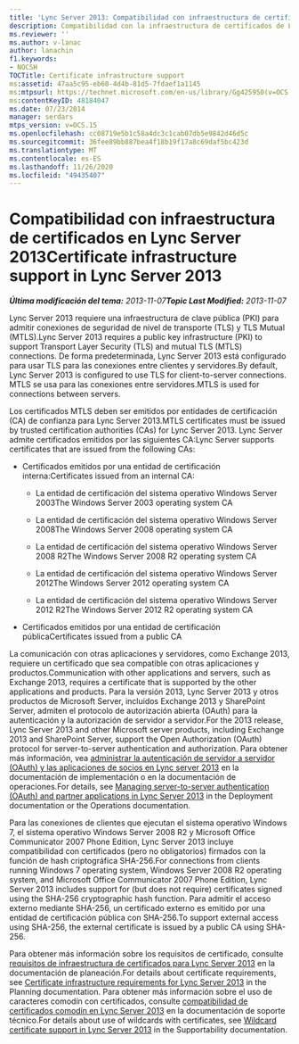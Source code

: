 ```yaml
---
title: 'Lync Server 2013: Compatibilidad con infraestructura de certificados'
description: Compatibilidad con la infraestructura de certificados de Lync Server 2013.
ms.reviewer: ''
ms.author: v-lanac
author: lanachin
f1.keywords:
- NOCSH
TOCTitle: Certificate infrastructure support
ms:assetid: 47aa5c95-eb60-4d4b-81d5-7fdaef1a1145
ms:mtpsurl: https://technet.microsoft.com/en-us/library/Gg425950(v=OCS.15)
ms:contentKeyID: 48184047
ms.date: 07/23/2014
manager: serdars
mtps_version: v=OCS.15
ms.openlocfilehash: cc08719e5b1c58a4dc3c1cab07db5e9842d46d5c
ms.sourcegitcommit: 36fee89bb887bea4f18b19f17a8c69daf5bc423d
ms.translationtype: MT
ms.contentlocale: es-ES
ms.lasthandoff: 11/26/2020
ms.locfileid: "49435407"
---
```

# <a name="certificate-infrastructure-support-in-lync-server-2013"></a><span data-ttu-id="72b2d-103">Compatibilidad con infraestructura de certificados en Lync Server 2013</span><span class="sxs-lookup"><span data-stu-id="72b2d-103">Certificate infrastructure support in Lync Server 2013</span></span>

<div data-xmlns="http://www.w3.org/1999/xhtml">

<div class="topic" data-xmlns="http://www.w3.org/1999/xhtml" data-msxsl="urn:schemas-microsoft-com:xslt" data-cs="https://msdn.microsoft.com/">

<div data-asp="https://msdn2.microsoft.com/asp">



</div>

<div id="mainSection">

<div id="mainBody"><span data-ttu-id="72b2d-104">

<span> </span></span><span class="sxs-lookup"><span data-stu-id="72b2d-104">

<span> </span></span></span>

<span data-ttu-id="72b2d-105">_**Última modificación del tema:** 2013-11-07_</span><span class="sxs-lookup"><span data-stu-id="72b2d-105">_**Topic Last Modified:** 2013-11-07_</span></span>

<span data-ttu-id="72b2d-106">Lync Server 2013 requiere una infraestructura de clave pública (PKI) para admitir conexiones de seguridad de nivel de transporte (TLS) y TLS Mutual (MTLS).</span><span class="sxs-lookup"><span data-stu-id="72b2d-106">Lync Server 2013 requires a public key infrastructure (PKI) to support Transport Layer Security (TLS) and mutual TLS (MTLS) connections.</span></span> <span data-ttu-id="72b2d-107">De forma predeterminada, Lync Server 2013 está configurado para usar TLS para las conexiones entre clientes y servidores.</span><span class="sxs-lookup"><span data-stu-id="72b2d-107">By default, Lync Server 2013 is configured to use TLS for client-to-server connections.</span></span> <span data-ttu-id="72b2d-108">MTLS se usa para las conexiones entre servidores.</span><span class="sxs-lookup"><span data-stu-id="72b2d-108">MTLS is used for connections between servers.</span></span>

<span data-ttu-id="72b2d-109">Los certificados MTLS deben ser emitidos por entidades de certificación (CA) de confianza para Lync Server 2013.</span><span class="sxs-lookup"><span data-stu-id="72b2d-109">MTLS certificates must be issued by trusted certification authorities (CAs) for Lync Server 2013.</span></span> <span data-ttu-id="72b2d-110">Lync Server admite certificados emitidos por las siguientes CA:</span><span class="sxs-lookup"><span data-stu-id="72b2d-110">Lync Server supports certificates that are issued from the following CAs:</span></span>

  - <span data-ttu-id="72b2d-111">Certificados emitidos por una entidad de certificación interna:</span><span class="sxs-lookup"><span data-stu-id="72b2d-111">Certificates issued from an internal CA:</span></span>
    
      - <span data-ttu-id="72b2d-112">La entidad de certificación del sistema operativo Windows Server 2003</span><span class="sxs-lookup"><span data-stu-id="72b2d-112">The Windows Server 2003 operating system CA</span></span>
    
      - <span data-ttu-id="72b2d-113">La entidad de certificación del sistema operativo Windows Server 2008</span><span class="sxs-lookup"><span data-stu-id="72b2d-113">The Windows Server 2008 operating system CA</span></span>
    
      - <span data-ttu-id="72b2d-114">La entidad de certificación del sistema operativo Windows Server 2008 R2</span><span class="sxs-lookup"><span data-stu-id="72b2d-114">The Windows Server 2008 R2 operating system CA</span></span>
    
      - <span data-ttu-id="72b2d-115">La entidad de certificación del sistema operativo Windows Server 2012</span><span class="sxs-lookup"><span data-stu-id="72b2d-115">The Windows Server 2012 operating system CA</span></span>
    
      - <span data-ttu-id="72b2d-116">La entidad de certificación del sistema operativo Windows Server 2012 R2</span><span class="sxs-lookup"><span data-stu-id="72b2d-116">The Windows Server 2012 R2 operating system CA</span></span>

  - <span data-ttu-id="72b2d-117">Certificados emitidos por una entidad de certificación pública</span><span class="sxs-lookup"><span data-stu-id="72b2d-117">Certificates issued from a public CA</span></span>

<span data-ttu-id="72b2d-118">La comunicación con otras aplicaciones y servidores, como Exchange 2013, requiere un certificado que sea compatible con otras aplicaciones y productos.</span><span class="sxs-lookup"><span data-stu-id="72b2d-118">Communication with other applications and servers, such as Exchange 2013, requires a certificate that is supported by the other applications and products.</span></span> <span data-ttu-id="72b2d-119">Para la versión 2013, Lync Server 2013 y otros productos de Microsoft Server, incluidos Exchange 2013 y SharePoint Server, admiten el protocolo de autorización abierta (OAuth) para la autenticación y la autorización de servidor a servidor.</span><span class="sxs-lookup"><span data-stu-id="72b2d-119">For the 2013 release, Lync Server 2013 and other Microsoft server products, including Exchange 2013 and SharePoint Server, support the Open Authorization (OAuth) protocol for server-to-server authentication and authorization.</span></span> <span data-ttu-id="72b2d-120">Para obtener más información, vea [administrar la autenticación de servidor a servidor (OAuth) y las aplicaciones de socios en Lync server 2013](lync-server-2013-managing-server-to-server-authentication-oauth-and-partner-applications.md) en la documentación de implementación o en la documentación de operaciones.</span><span class="sxs-lookup"><span data-stu-id="72b2d-120">For details, see [Managing server-to-server authentication (OAuth) and partner applications in Lync Server 2013](lync-server-2013-managing-server-to-server-authentication-oauth-and-partner-applications.md) in the Deployment documentation or the Operations documentation.</span></span>

<span data-ttu-id="72b2d-121">Para las conexiones de clientes que ejecutan el sistema operativo Windows 7, el sistema operativo Windows Server 2008 R2 y Microsoft Office Communicator 2007 Phone Edition, Lync Server 2013 incluye compatibilidad con certificados (pero no obligatorios) firmados con la función de hash criptográfica SHA-256.</span><span class="sxs-lookup"><span data-stu-id="72b2d-121">For connections from clients running Windows 7 operating system, Windows Server 2008 R2 operating system, and Microsoft Office Communicator 2007 Phone Edition, Lync Server 2013 includes support for (but does not require) certificates signed using the SHA-256 cryptographic hash function.</span></span> <span data-ttu-id="72b2d-122">Para admitir el acceso externo mediante SHA-256, un certificado externo es emitido por una entidad de certificación pública con SHA-256.</span><span class="sxs-lookup"><span data-stu-id="72b2d-122">To support external access using SHA-256, the external certificate is issued by a public CA using SHA-256.</span></span>

<span data-ttu-id="72b2d-123">Para obtener más información sobre los requisitos de certificado, consulte [requisitos de infraestructura de certificados para Lync Server 2013](lync-server-2013-certificate-infrastructure-requirements.md) en la documentación de planeación.</span><span class="sxs-lookup"><span data-stu-id="72b2d-123">For details about certificate requirements, see [Certificate infrastructure requirements for Lync Server 2013](lync-server-2013-certificate-infrastructure-requirements.md) in the Planning documentation.</span></span> <span data-ttu-id="72b2d-124">Para obtener más información sobre el uso de caracteres comodín con certificados, consulte [compatibilidad de certificados comodín en Lync Server 2013](lync-server-2013-wildcard-certificate-support.md) en la documentación de soporte técnico.</span><span class="sxs-lookup"><span data-stu-id="72b2d-124">For details about use of wildcards with certificates, see [Wildcard certificate support in Lync Server 2013](lync-server-2013-wildcard-certificate-support.md) in the Supportability documentation.</span></span>

<span data-ttu-id="72b2d-125"></div>

<span> </span>

</div>

</div>

</span><span class="sxs-lookup"><span data-stu-id="72b2d-125"></div>

<span> </span>

</div>

</div>

</span></span></div>

